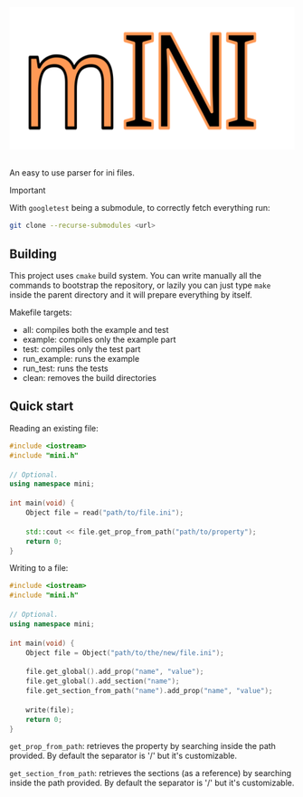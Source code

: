 ![mini logo](https://github.com/cardisk/mini/blob/main/images/mini.svg)

## 

An easy to use parser for ini files.

> [!IMPORTANT]
> With `googletest` being a submodule, to correctly fetch everything run:
>```bash
>git clone --recurse-submodules <url>
>```

## Building

This project uses `cmake` build system. You can write manually all the commands
to bootstrap the repository, or  lazily you can just type `make` inside the
parent directory and it will prepare everything by itself.

Makefile targets:
- all: compiles both the example and test
- example: compiles only the example part
- test: compiles only the test part
- run_example: runs the example
- run_test: runs the tests
- clean: removes the build directories

## Quick start

Reading an existing file:

```cpp
#include <iostream>
#include "mini.h"

// Optional.
using namespace mini;

int main(void) {
    Object file = read("path/to/file.ini");

    std::cout << file.get_prop_from_path("path/to/property"); 
    return 0;
}
```

Writing to a file:

```cpp
#include <iostream>
#include "mini.h"

// Optional.
using namespace mini;

int main(void) {
    Object file = Object("path/to/the/new/file.ini");

    file.get_global().add_prop("name", "value");
    file.get_global().add_section("name");
    file.get_section_from_path("name").add_prop("name", "value");

    write(file);
    return 0;
}
```

`get_prop_from_path`: retrieves the property by searching inside the path
provided. By default the separator is '/' but it's customizable.

`get_section_from_path`: retrieves the sections (as a reference) by searching
inside the path provided. By default the separator is '/' but it's customizable.
